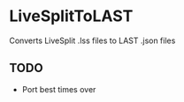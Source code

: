 # LiveSplitToLAST
Converts LiveSplit .lss files to LAST .json files

## TODO
- Port best times over
